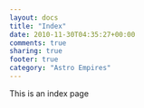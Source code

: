 ```yaml
---
layout: docs
title: "Index"
date: 2010-11-30T04:35:27+00:00
comments: true
sharing: true
footer: true
category: "Astro Empires"
---
```


This is an index page
